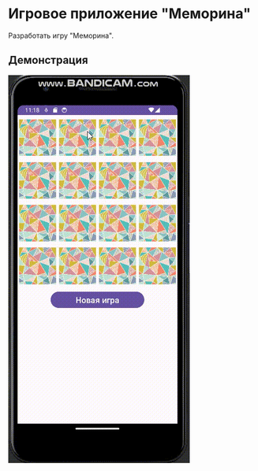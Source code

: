 # Игровое приложение "Меморина"

Разработать игру "Меморина".

## Демонстрация

![gif_1](https://github.com/EkaterinaKugot/Mobile_development/blob/main/Memorina/result.gif)




